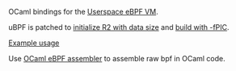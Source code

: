 OCaml bindings for the [Userspace eBPF VM](https://github.com/iovisor/ubpf).

uBPF is patched to [initialize R2 with data size](https://github.com/iovisor/ubpf/pull/22)
and [build with -fPIC](https://github.com/iovisor/ubpf/pull/23).

[Example usage](example.ml)

Use [OCaml eBPF assembler](https://github.com/ygrek/ocaml-bpf) to assemble raw bpf in OCaml code.
